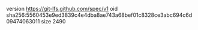 version https://git-lfs.github.com/spec/v1
oid sha256:5560453e9ed3839c4e4dba8ae743a68bef01c8328ce3abc694c6d09474063011
size 2490
